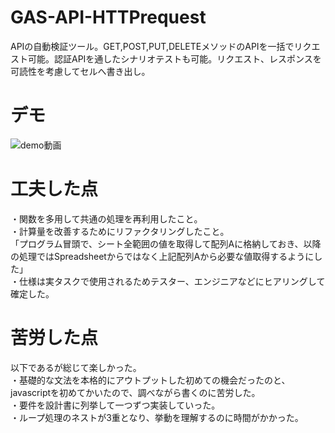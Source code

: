 # GAS-API-HTTPrequest
APIの自動検証ツール。GET,POST,PUT,DELETEメソッドのAPIを一括でリクエスト可能。認証APIを通したシナリオテストも可能。リクエスト、レスポンスを可読性を考慮してセルへ書き出し。</br>

# デモ

![demo動画](https://github.com/KTakao01/GAS-API-HTTPrequest/assets/100658468/25701768-00e6-4f83-b2a7-04a8ba445737)

# 工夫した点
・関数を多用して共通の処理を再利用したこと。</br>
・計算量を改善するためにリファクタリングしたこと。</br>
「プログラム冒頭で、シート全範囲の値を取得して配列Aに格納しておき、以降の処理ではSpreadsheetからではなく上記配列Aから必要な値取得するようにした」</br>
・仕様は実タスクで使用されるためテスター、エンジニアなどにヒアリングして確定した。</br>


# 苦労した点
以下であるが総じて楽しかった。</br>
・基礎的な文法を本格的にアウトプットした初めての機会だったのと、javascriptを初めてかいたので、調べながら書くのに苦労した。</br>
・要件を設計書に列挙して一つずつ実装していった。</br>
・ループ処理のネストが3重となり、挙動を理解するのに時間がかかった。</br>


